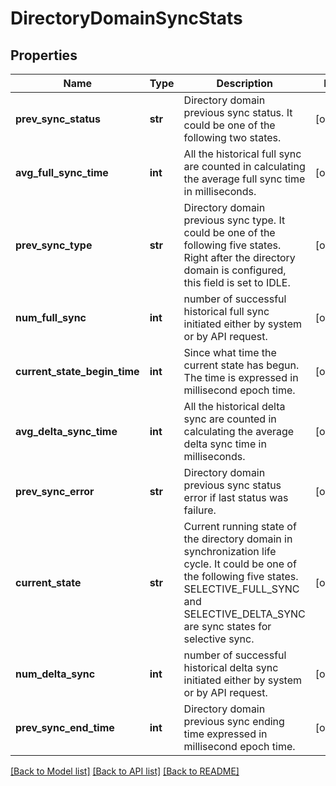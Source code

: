 # DirectoryDomainSyncStats

## Properties
Name | Type | Description | Notes
------------ | ------------- | ------------- | -------------
**prev_sync_status** | **str** | Directory domain previous sync status. It could be one of the following two states. | [optional] 
**avg_full_sync_time** | **int** | All the historical full sync are counted in calculating the average full sync time in milliseconds. | [optional] 
**prev_sync_type** | **str** | Directory domain previous sync type. It could be one of the following five states. Right after the directory domain is configured, this field is set to IDLE. | [optional] 
**num_full_sync** | **int** | number of successful historical full sync initiated either by system or by API request. | [optional] 
**current_state_begin_time** | **int** | Since what time the current state has begun. The time is expressed in millisecond epoch time. | [optional] 
**avg_delta_sync_time** | **int** | All the historical delta sync are counted in calculating the average delta sync time in milliseconds. | [optional] 
**prev_sync_error** | **str** | Directory domain previous sync status error if last status was failure. | [optional] 
**current_state** | **str** | Current running state of the directory domain in synchronization life cycle. It could be one of the following five states. SELECTIVE_FULL_SYNC and SELECTIVE_DELTA_SYNC are sync states for selective sync. | [optional] 
**num_delta_sync** | **int** | number of successful historical delta sync initiated either by system or by API request. | [optional] 
**prev_sync_end_time** | **int** | Directory domain previous sync ending time expressed in millisecond epoch time. | [optional] 

[[Back to Model list]](../README.md#documentation-for-models) [[Back to API list]](../README.md#documentation-for-api-endpoints) [[Back to README]](../README.md)

